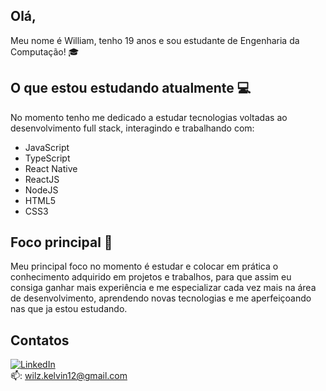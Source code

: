 ##  Olá, 
Meu nome é William, tenho 19 anos e sou estudante de Engenharia da Computação! :mortar_board: 

## O que estou estudando atualmente :computer: 
No momento tenho me dedicado a estudar tecnologias voltadas ao desenvolvimento full stack, interagindo e trabalhando com:   
- JavaScript 
- TypeScript
- React Native 
- ReactJS 
- NodeJS
- HTML5
- CSS3

## Foco principal :rocket: 
Meu principal foco no momento é estudar e colocar em prática o conhecimento adquirido em projetos e trabalhos, para que assim eu consiga ganhar mais experiência e me especializar cada vez mais na área de desenvolvimento, aprendendo novas tecnologias e me aperfeiçoando nas que ja estou estudando. 
## Contatos 
[![LinkedIn](https://img.shields.io/badge/linkedin-%230077B5.svg?style=for-the-badge&logo=linkedin&logoColor=white)][1]                              
:mailbox:: wilz.kelvin12@gmail.com 



[1]: https://www.linkedin.com/in/williamkelvinsilva/
